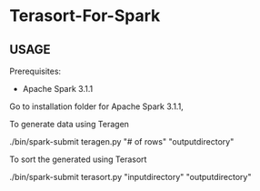 # Terasort-For-Spark

## USAGE

Prerequisites:
- Apache Spark 3.1.1

Go to installation folder for Apache Spark 3.1.1, 

To generate data using Teragen

./bin/spark-submit teragen.py "# of rows" "outputdirectory"  

To sort the generated using Terasort

./bin/spark-submit terasort.py "inputdirectory" "outputdirectory"
